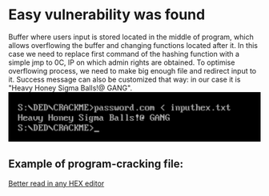  # Easy vulnerability was found
 Buffer where users input is stored located in the middle of program, which allows overflowing the buffer and changing functions located after it. In this case we need to replace first command of the hashing function with a simple jmp to 0C, IP on which admin rights are obtained. To optimise overflowing process, we need to make big enough file and redirect input to it. Success message can also be customized that way: in our case it is "Heavy Honey Sigma Balls!@ GANG".
![image](EasyVulntIm.png)

 ## Example of program-cracking file:
 [Better read in any HEX editor](inputHEX.txt)
